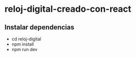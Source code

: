 # reloj-digital-creado-con-react

## Instalar dependencias 
* cd reloj-digital
* npm install
* npm run dev